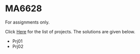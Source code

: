 # MA6628
For assignments only.


Click [Here](https://github.com/songqsh/MA6628v02/blob/master/Assignments.ipynb) for the list of projects. 
The solutions are given below.

- Prj01
- Prj02
